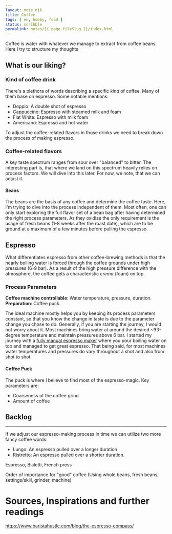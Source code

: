 ```yaml
---
layout: note.njk
title: Coffee
tags: [ en, hobby, food ]
status: scribble
permalink: notes/{{ page.fileSlug }}/index.html
---
```


Coffee is water with whatever we manage to extract from coffee beans. Here I try to structure my thoughts

## What is our liking?

### Kind of coffee drink

There's a plethora of words describing a specific _kind_ of coffee. Many of them base on espresso. Some notable
mentions:

- Doppio: A double shot of espresso
- Cappuccino: Espresso with steamed milk and foam
- Flat White: Espresso with milk foam
- Americano: Espresso and hot water

To adjust the coffee-related flavors in those drinks we need to break down the process of making espresso.

### Coffee-related flavors

A key taste spectrum ranges from sour over "balanced" to bitter. The interesting part is, that where we land on this
spectrum heavily relies on process factors. We will dive into this later. For now, we note, that we can adjust it.

#### Beans

The beans are the basis of any coffee and determine the coffee taste. Here, I'm trying to dive into the process
independent of them. Most often, one can only start exploring the full flavor set of a bean bag after having determined
the right process parameters.
As they oxidize the only requirement is the usage of fresh beans (1-8 weeks after the roast date), which are to be
ground at a maximum of a few minutes before pulling the espresso.

## Espresso

What differentiates espresso from other coffee-brewing methods is that the nearly boiling water is forced through the
coffee grounds under high pressures (6-9 bar). As a result of the high pressure difference with the atmosphere, the
coffee gets a characteristic *crema* (foam) on top.

### Process Parameters

**Coffee machine controllable**: Water temperature, pressure, duration.  
**Preparation**: Coffee puck.

The ideal machine mostly helps you by keeping its process parameters constant, so that you know the change in taste is
due to the parameter change you chose to do. Generally, if you are starting the journey, I would not worry about it.
Most machines bring water at around the desired ~93-degree temperature and maintain pressures above 6 bar. I started my
journey with a [fully manual espresso maker](https://www.rok.coffee/espressogc) where you pour boiling water on top and
managed to get great espresso.
That being said, for most machines water temperatures and pressures do vary throughout a shot and also from shot to
shot.

#### Coffee Puck

The puck is where I believe to find most of the espresso-magic.
Key parameters are:

- Coarseness of the coffee grind
- Amount of coffee


## Backlog
---
If we adjust our espresso-making process in time we can utilize two more fancy coffee words:

- Lungo: An espresso pulled over a longer duration
- Ristretto: An espresso pulled over a shorter duration.

Espresso, Bialetti, French press

Order of importance for "good" coffee (Using whole beans, fresh beans, settings/skill, grinder, machine)

# Sources, Inspirations and further readings

https://www.baristahustle.com/blog/the-espresso-compass/
